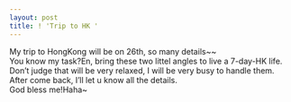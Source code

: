 ```yaml
---
layout: post
title: ! 'Trip to HK '
---
```


<p>My trip to HongKong will be on 26th, so many details~~<br />
You know my task?En, bring these two littel angles to live a 7-day-HK life.<br />
Don&#8217;t judge that will be very relaxed, I will be very busy to handle them.<br />
After come back, I&#8217;ll let  u know all the details.<br />
God bless me!Haha~
</p>
